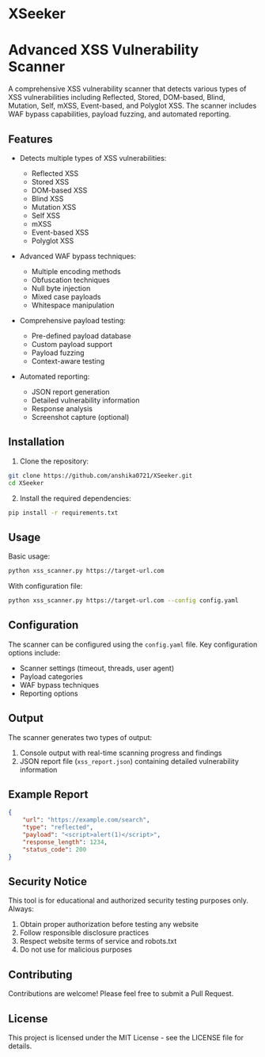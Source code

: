 # XSeeker

# Advanced XSS Vulnerability Scanner

A comprehensive XSS vulnerability scanner that detects various types of XSS vulnerabilities including Reflected, Stored, DOM-based, Blind, Mutation, Self, mXSS, Event-based, and Polyglot XSS. The scanner includes WAF bypass capabilities, payload fuzzing, and automated reporting.

## Features

- Detects multiple types of XSS vulnerabilities:
  - Reflected XSS
  - Stored XSS
  - DOM-based XSS
  - Blind XSS
  - Mutation XSS
  - Self XSS
  - mXSS
  - Event-based XSS
  - Polyglot XSS

- Advanced WAF bypass techniques:
  - Multiple encoding methods
  - Obfuscation techniques
  - Null byte injection
  - Mixed case payloads
  - Whitespace manipulation

- Comprehensive payload testing:
  - Pre-defined payload database
  - Custom payload support
  - Payload fuzzing
  - Context-aware testing

- Automated reporting:
  - JSON report generation
  - Detailed vulnerability information
  - Response analysis
  - Screenshot capture (optional)

## Installation

1. Clone the repository:
```bash
git clone https://github.com/anshika0721/XSeeker.git
cd XSeeker
```

2. Install the required dependencies:
```bash
pip install -r requirements.txt
```

## Usage

Basic usage:
```bash
python xss_scanner.py https://target-url.com
```

With configuration file:
```bash
python xss_scanner.py https://target-url.com --config config.yaml
```

## Configuration

The scanner can be configured using the `config.yaml` file. Key configuration options include:

- Scanner settings (timeout, threads, user agent)
- Payload categories
- WAF bypass techniques
- Reporting options

## Output

The scanner generates two types of output:

1. Console output with real-time scanning progress and findings
2. JSON report file (`xss_report.json`) containing detailed vulnerability information

## Example Report

```json
{
    "url": "https://example.com/search",
    "type": "reflected",
    "payload": "<script>alert(1)</script>",
    "response_length": 1234,
    "status_code": 200
}
```

## Security Notice

This tool is for educational and authorized security testing purposes only. Always:

1. Obtain proper authorization before testing any website
2. Follow responsible disclosure practices
3. Respect website terms of service and robots.txt
4. Do not use for malicious purposes

## Contributing

Contributions are welcome! Please feel free to submit a Pull Request.

## License

This project is licensed under the MIT License - see the LICENSE file for details. 
